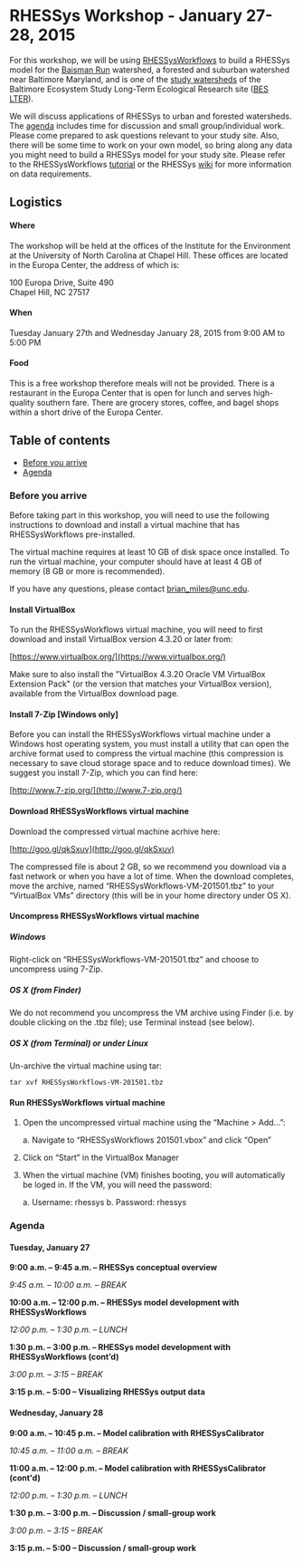 # RHESSys Workshop - January 27-28, 2015


For this workshop, we will be using [RHESSysWorkflows](https://github.com/selimnairb/RHESSysWorkflows) to build a RHESSys model for the [Baisman Run](http://waterdata.usgs.gov/md/nwis/uv/?site_no=01583580) watershed, a forested and suburban watershed near Baltimore Maryland, and is one of the [study watersheds](http://www.umbc.edu/cuere/BaltimoreWTB/data.html) of the Baltimore Ecosystem Study Long-Term Ecological Research site ([BES LTER](http://www.beslter.org)).

We will discuss applications of RHESSys to urban and forested watersheds.  The [agenda](#agenda) includes time for discussion and small group/individual work.  Please come prepared to ask questions relevant to your study site.  Also, there will be some time to work on your own model, so bring along any data you might need to build a RHESSys model for your study site.  Please refer to the RHESSysWorkflows [tutorial](https://github.com/selimnairb/RHESSysWorkflows#using-rhessysworkflows---introduction) or the RHESSys [wiki](https://github.com/RHESSys/RHESSys/wiki) for more information on data requirements.

## Logistics

#### Where
The workshop will be held at the offices of the Institute for the Environment at the University of North Carolina at Chapel Hill.  These offices are located in the Europa Center, the address of which is:
 
100 Europa Drive, Suite 490  
Chapel Hill, NC 27517

#### When
Tuesday January 27th and Wednesday January 28, 2015 from 9:00 AM to 5:00 PM

#### Food
This is a free workshop therefore meals will not be provided.  There is a restaurant in the Europa Center that is open for lunch and serves high-quality southern fare.  There are grocery stores, coffee, and bagel shops within a short drive of the Europa Center.

## Table of contents
- [Before you arrive](#before-you-arrive)
- [Agenda](#agenda)

### Before you arrive
Before taking part in this workshop, you will need to use the following instructions to download and install a virtual machine that has RHESSysWorkflows pre-installed.The virtual machine requires at least 10 GB of disk space once installed.  To run the virtual machine, your computer should have at least 4 GB of memory (8 GB or more is recommended).If you have any questions, please contact brian_miles@unc.edu.

#### Install VirtualBox
To run the RHESSysWorkflows virtual machine, you will need to first download and install VirtualBox version 4.3.20 or later from:[https://www.virtualbox.org/](https://www.virtualbox.org/)Make sure to also install the "VirtualBox 4.3.20 Oracle VM VirtualBox Extension Pack" (or the version that matches your VirtualBox version), available from the VirtualBox download page.
#### Install 7-Zip [Windows only]
Before you can install the RHESSysWorkflows virtual machine under a Windows host operating system, you must install a utility that can open the archive format used to compress the virtual machine (this compression is necessary to save cloud storage space and to reduce download times).  We suggest you install 7-Zip, which you can find here:

[http://www.7-zip.org/](http://www.7-zip.org/)#### Download RHESSysWorkflows virtual machine
Download the compressed virtual machine acrhive here:

[http://goo.gl/qkSxuv](http://goo.gl/qkSxuv)

The compressed file is about 2 GB, so we recommend you download via a fast network or when you have a lot of time.  When the download completes, move the archive, named “RHESSysWorkflows-VM-201501.tbz” to your “VirtualBox VMs” directory (this will be in your home directory under OS X).

#### Uncompress RHESSysWorkflows virtual machine##### WindowsRight-click on “RHESSysWorkflows-VM-201501.tbz” and choose to uncompress using 7-Zip.
##### OS X (from Finder)We do not recommend you uncompress the VM archive using Finder (i.e. by double clicking on the .tbz file); use Terminal instead (see below).##### OS X (from Terminal) or under Linux
Un-archive the virtual machine using tar:    tar xvf RHESSysWorkflows-VM-201501.tbz#### Run RHESSysWorkflows virtual machine1.	Open the uncompressed virtual machine using the “Machine > Add…”:
	a.	Navigate to “RHESSysWorkflows 201501.vbox” and click “Open”2.	Click on “Start” in the VirtualBox Manager3.	When the virtual machine (VM) finishes booting, you will automatically be loged in.  If the VM, you will need the password:
	a.  Username: rhessys	b.	Password: rhessys### Agenda
#### Tuesday, January 27
**9:00 a.m. – 9:45 a.m. – RHESSys conceptual overview***9:45 a.m. – 10:00 a.m. – BREAK***10:00 a.m. – 12:00 p.m. – RHESSys model development with RHESSysWorkflows***12:00 p.m. – 1:30 p.m. – LUNCH***1:30 p.m. – 3:00 p.m. – RHESSys model development with RHESSysWorkflows (cont’d)***3:00 p.m. – 3:15 – BREAK***3:15 p.m. – 5:00 – Visualizing RHESSys output data**#### Wednesday, January 28
**9:00 a.m. – 10:45 p.m. – Model calibration with RHESSysCalibrator***10:45 a.m. – 11:00 a.m. – BREAK***11:00 a.m. – 12:00 p.m. – Model calibration with RHESSysCalibrator (cont'd)***12:00 p.m. – 1:30 p.m. – LUNCH***1:30 p.m. – 3:00 p.m. – Discussion / small-group work***3:00 p.m. – 3:15 – BREAK***3:15 p.m. – 5:00 – Discussion / small-group work**